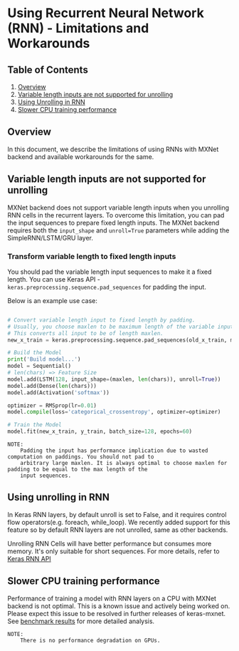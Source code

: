 # Using Recurrent Neural Network (RNN) - Limitations and Workarounds

## Table of Contents

1. [Overview](#overview)
2. [Variable length inputs are not supported for unrolling](#variable-length-inputs-are-not-supported-for-unrolling)
3. [Using Unrolling in RNN](#using-unrolling-in-rnn)
4. [Slower CPU training performance](#slower-cpu-training-performance)

## Overview

In this document, we describe the limitations of using RNNs with MXNet backend and available workarounds for the same.

## Variable length inputs are not supported for unrolling

MXNet backend does not support variable length inputs when you unrolling RNN cells in the recurrent layers. To overcome this limitation, you can
pad the input sequences to prepare fixed length inputs. The MXNet backend requires both the `input_shape` and 
`unroll=True` parameters while adding the SimpleRNN/LSTM/GRU layer.


### Transform variable length to fixed length inputs

You should pad the variable length input sequences to make it a fixed length. You can use Keras API - `keras.preprocessing.sequence.pad_sequences` for padding the input.
 
Below is an example use case:

```python

# Convert variable length input to fixed length by padding.
# Usually, you choose maxlen to be maximum length of the variable input sequence.
# This converts all input to be of length maxlen.
new_x_train = keras.preprocessing.sequence.pad_sequences(old_x_train, maxlen=100)

# Build the Model
print('Build model...')
model = Sequential()
# len(chars) => Feature Size
model.add(LSTM(128, input_shape=(maxlen, len(chars)), unroll=True))
model.add(Dense(len(chars)))
model.add(Activation('softmax'))

optimizer = RMSprop(lr=0.01)
model.compile(loss='categorical_crossentropy', optimizer=optimizer)

# Train the Model
model.fit(new_x_train, y_train, batch_size=128, epochs=60)

```

```
NOTE:
    Padding the input has performance implication due to wasted computation on paddings. You should not pad to 
    arbitrary large maxlen. It is always optimal to choose maxlen for padding to be equal to the max length of the 
    input sequences.
```
## Using unrolling in RNN

In Keras RNN layers, by default unroll is set to False, and it requires control flow operators(e.g. foreach, while_loop).
We recently added support for this feature so by default RNN layers are not unrolled, same as other backends.

Unrolling RNN Cells will have better performance but consumes more memory. It's only suitable for short sequences. For more details, refer to
[Keras RNN API](https://keras.io/layers/recurrent/)

## Slower CPU training performance

Performance of training a model with RNN layers on a CPU with MXNet backend is not optimal. This is a known issue and actively being worked on. Please expect this issue to be resolved in further releases of keras-mxnet. See [benchmark results](../../benchmark/README.md) for more detailed analysis.

```
NOTE:
    There is no performance degradation on GPUs.
```